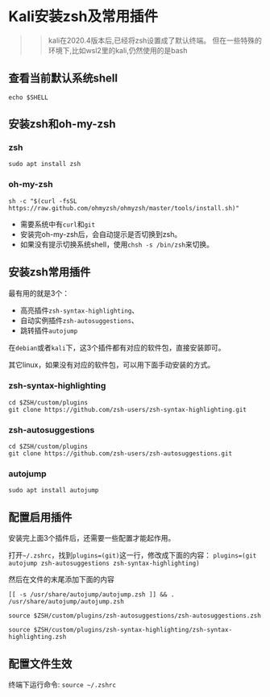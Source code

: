 # Kali安装zsh及常用插件


>> kali在2020.4版本后,已经将zsh设置成了默认终端。
>> 但在一些特殊的环境下,比如wsl2里的kali,仍然使用的是bash

## 查看当前默认系统shell
`echo $SHELL`

## 安装zsh和oh-my-zsh
### zsh
`sudo apt install zsh`
### oh-my-zsh
`sh -c "$(curl -fsSL https://raw.github.com/ohmyzsh/ohmyzsh/master/tools/install.sh)"`
- 需要系统中有`curl`和`git`
- 安装完oh-my-zsh后，会自动提示是否切换到zsh。
- 如果没有提示切换系统shell，使用`chsh -s /bin/zsh`来切换。

## 安装zsh常用插件
最有用的就是3个：
- 高亮插件`zsh-syntax-highlighting`、
- 自动实例插件`zsh-autosuggestions`、
- 跳转插件`autojump`

在`debian`或者`kali`下，这3个插件都有对应的软件包，直接安装即可。

其它linux，如果没有对应的软件包，可以用下面手动安装的方式。

### zsh-syntax-highlighting
````shell
cd $ZSH/custom/plugins
git clone https://github.com/zsh-users/zsh-syntax-highlighting.git
````

### zsh-autosuggestions
```shell
cd $ZSH/custom/plugins
git clone https://github.com/zsh-users/zsh-autosuggestions.git
```
### autojump
`sudo apt install autojump`

## 配置启用插件
安装完上面3个插件后，还需要一些配置才能起作用。

打开`~/.zshrc`，找到`plugins=(git)`这一行，修改成下面的内容：
`plugins=(git autojump zsh-autosuggestions zsh-syntax-highlighting)`

然后在文件的末尾添加下面的内容
```
[[ -s /usr/share/autojump/autojump.zsh ]] && . /usr/share/autojump/autojump.zsh

source $ZSH/custom/plugins/zsh-autosuggestions/zsh-autosuggestions.zsh

source $ZSH/custom/plugins/zsh-syntax-highlighting/zsh-syntax-highlighting.zsh
```
## 配置文件生效
终端下运行命令:
`source ~/.zshrc`

